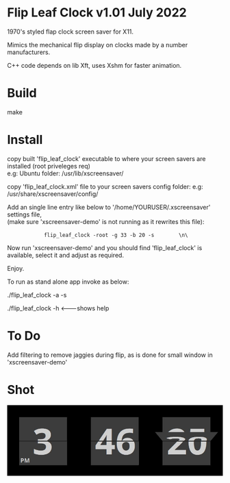 # Flip Leaf Clock								v1.01 July 2022
1970's styled flap clock screen saver for X11.

Mimics the mechanical flip display on clocks made by a number manufacturers.


C++ code depends on lib Xft, uses Xshm for faster animation.



# Build
make


# Install
copy built 'flip_leaf_clock' executable to where your screen savers are installed (root priveleges req)\
e.g: Ubuntu folder: /usr/lib/xscreensaver/

copy 'flip_leaf_clock.xml' file to your screen savers config folder:
e.g: /usr/share/xscreensaver/config/

Add an single line entry like below to '/home/YOURUSER/.xscreensaver' settings file,\
(make sure 'xscreensaver-demo' is not running as it rewrites this file):


				flip_leaf_clock -root -g 33 -b 20 -s	    \n\
				

Now run 'xscreensaver-demo' and you should find 'flip_leaf_clock' is available, select it and adjust as required.


Enjoy.




To run as stand alone app invoke as below:

./flip_leaf_clock -a -s

./flip_leaf_clock -h 			<---shows help




# To Do
Add filtering to remove jaggies during flip, as is done for small window in 'xscreensaver-demo'



# Shot
![Flip Leaf Clock](flip_leaf_clock.jpg)

